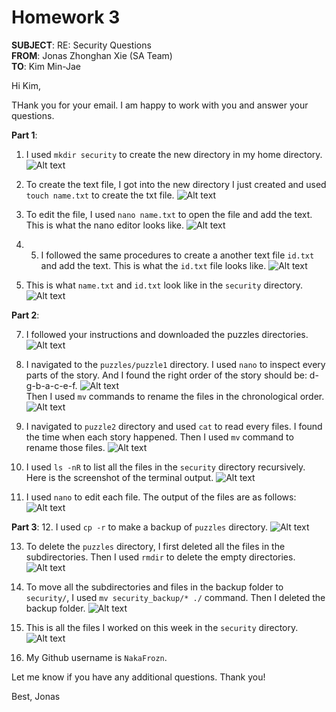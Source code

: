 # Homework 3

**SUBJECT**: RE: Security Questions  
**FROM**: Jonas Zhonghan Xie (SA Team)  
**TO**: Kim Min-Jae  

Hi Kim,

THank you for your email. I am happy to work with you and answer your questions.

**Part 1**:  

1. I used `mkdir security` to create the new directory in my home directory.
![Alt text](image1.png)

2. To create the text file, I got into the new directory I just created and used `touch name.txt` to create the txt file.
![Alt text](%E5%BE%AE%E4%BF%A1%E6%88%AA%E5%9B%BE_20250210102533.png)

3. To edit the file, I used `nano name.txt` to open the file and add the text. This is what the nano editor looks like.
![Alt text](%E5%BE%AE%E4%BF%A1%E6%88%AA%E5%9B%BE_20250210102825.png)

4. 5. I followed the same procedures to create a another text file `id.txt` and add the text. This is what the `id.txt` file looks like.
![Alt text](%E5%BE%AE%E4%BF%A1%E6%88%AA%E5%9B%BE_20250210103029.png)

6. This is what `name.txt` and `id.txt` look like in the `security` directory.
![Alt text](%E5%BE%AE%E4%BF%A1%E6%88%AA%E5%9B%BE_20250210103138.png)

**Part 2**:

7. I followed your instructions and downloaded the puzzles directories.
![Alt text](%E5%BE%AE%E4%BF%A1%E6%88%AA%E5%9B%BE_20250210103820.png)

8. I navigated to the `puzzles/puzzle1` directory. I used `nano` to inspect every parts of the story. And I found the right order of the story should be: d-g-b-a-c-e-f. 
![Alt text](%E5%BE%AE%E4%BF%A1%E6%88%AA%E5%9B%BE_20250210104027.png)  
Then I used `mv` commands to rename the files in the chronological order.
![Alt text](%E5%BE%AE%E4%BF%A1%E6%88%AA%E5%9B%BE_20250210104155.png)

9. I navigated to `puzzle2` directory and used `cat` to read every files. I found the time when each story happened. Then I used `mv` command to rename those files.
![Alt text](%E5%BE%AE%E4%BF%A1%E6%88%AA%E5%9B%BE_20250210104814.png)

10. I used `ls -nR` to list all the files in the `security` directory recursively. Here is the screenshot of the terminal output.
![Alt text](%E5%BE%AE%E4%BF%A1%E6%88%AA%E5%9B%BE_20250210105105.png)

11. I used `nano` to edit each file. The output of the files are as follows:
![Alt text](%E5%BE%AE%E4%BF%A1%E6%88%AA%E5%9B%BE_20250210105428.png)

**Part 3**:
12. I used `cp -r` to make a backup of `puzzles` directory.
![Alt text](%E5%BE%AE%E4%BF%A1%E6%88%AA%E5%9B%BE_20250210105823.png)

13. To delete the `puzzles` directory, I first deleted all the files in the subdirectories. Then I used `rmdir` to delete the empty directories.
![Alt text](%E5%BE%AE%E4%BF%A1%E6%88%AA%E5%9B%BE_20250210110059.png)

14. To move all the subdirectories and files in the backup folder to `security/`, I used `mv security_backup/* ./` command. Then I deleted the backup folder.
![Alt text](%E5%BE%AE%E4%BF%A1%E6%88%AA%E5%9B%BE_20250210110256.png)

15. This is all the files I worked on this week in the `security` directory.
![Alt text](%E5%BE%AE%E4%BF%A1%E6%88%AA%E5%9B%BE_20250210110553.png)

16. My Github username is `NakaFrozn`. 

Let me know if you have any additional questions. Thank you!

Best,
Jonas
